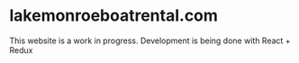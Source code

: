 # lakemonroeboatrental.com

This website is a work in progress. Development is being done with React + Redux
